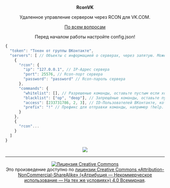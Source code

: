 <p align="center"><b>RconVK</b></p>
<p align="center">Удаленное управление сервером через RCON для VK.COM.</p>
<p align="center">
  <a href="https://vk.com/id233731786">По всем вопросам</a>
</p>

<p align="center">
  Перед началом работы настройте config.json!
</p>

```js
{
  "token": "Токен от группы ВКонтакте",
  "servers": [ // Объекты с информацией о серверах, через запятую. Можете использовать несколько серверов с разными префиксами.
    {
      "rcon": {
        "ip": "127.0.0.1", // IP-Адрес сервера
        "port": 25576, // Rcon-порт сервера
        "password": "password" // Rcon-пароль сервера
      },
      "commands": {
        "whitelist": [], // Разрешеные команды, оставьте пустым если хотите разрешить все команды.
        "blacklist": ["op", "deop"], // Запрещёные команды, оставьте пустым если не хотите использовать.
        "access": [233731786, 2, 3], // ID-Пользователей ВКонтакте, которые смогут отправлять команды на данный сервер. Оставьте пустым, чтобы разрешить всем.
        "prefix": "!" // Префикс для отправки команды, например !help. Бот отправит ответ сервера на команду help.
      }
    },
    {
      "rcon"...
    }
  ]
}
```
<p align="center"><img src="https://sun9-2.userapi.com/c855136/v855136899/d95d4/kdaMzaVumkE.jpg"></p>

***

<p align="center">
<a rel="license" href="http://creativecommons.org/licenses/by-nc-sa/4.0/"><img alt="Лицензия Creative Commons" style="border-width:0" src="https://i.creativecommons.org/l/by-nc-sa/4.0/88x31.png" /></a><br />Это произведение доступно по <a rel="license" href="http://creativecommons.org/licenses/by-nc-sa/4.0/">лицензии Creative Commons «Attribution-NonCommercial-ShareAlike» («Атрибуция —  Некоммерческое использование — На тех же условиях») 4.0 Всемирная</a>.
</p>

